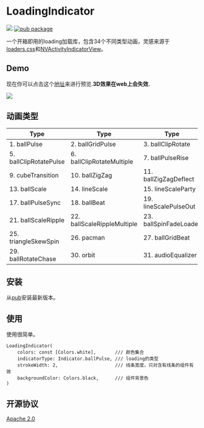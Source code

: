 # LoadingIndicator
![](https://github.com/TinoGuo/loading_indicator/workflows/Flutter%20Build%20Test%20CI/badge.svg?branch=master)
[![pub package](https://img.shields.io/pub/v/loading_indicator.svg)](https://pub.dev/packages/loading_indicator)

一个开箱即用的loading加载库，包含34个不同类型动画，灵感来源于[loaders.css](https://github.com/ConnorAtherton/loaders.css)和[NVActivityIndicatorView](https://github.com/ninjaprox/NVActivityIndicatorView)。


## Demo

现在你可以点击这个[地址](https://tinoguo.github.io/loading_indicator/)来进行预览.**3D效果在web上会失效.**

![](gif/demo_2021_07_18.gif)

## 动画类型

| Type | Type | Type | Type |
|---|---|---|---|
|1. ballPulse | 2. ballGridPulse | 3. ballClipRotate | 4. squareSpin|
|5. ballClipRotatePulse | 6. ballClipRotateMultiple | 7. ballPulseRise | 8. ballRotate|
|9. cubeTransition | 10. ballZigZag | 11. ballZigZagDeflect | 12. ballTrianglePath|
|13. ballScale | 14. lineScale | 15. lineScaleParty | 16. ballScaleMultiple|
|17. ballPulseSync | 18. ballBeat | 19. lineScalePulseOut | 20. lineScalePulseOutRapid|
|21. ballScaleRipple | 22. ballScaleRippleMultiple | 23. ballSpinFadeLoader | 24. lineSpinFadeLoader|
|25. triangleSkewSpin | 26. pacman | 27. ballGridBeat | 28. semiCircleSpin|
|29. ballRotateChase | 30. orbit | 31. audioEqualizer | 32. circleStrokeSpin|

## 安装
从[pub](https://pub.dev/packages/loading_indicator)安装最新版本。

## 使用
使用很简单。

```
LoadingIndicator(
    colors: const [Colors.white],       /// 颜色集合
    indicatorType: Indicator.ballPulse, /// loading的类型
    strokeWidth: 2,                     /// 线条宽度，只对含有线条的组件有效
    backgroundColor: Colors.black,      /// 组件背景色
)
```

## 开源协议
[Apache 2.0](LICENSE)